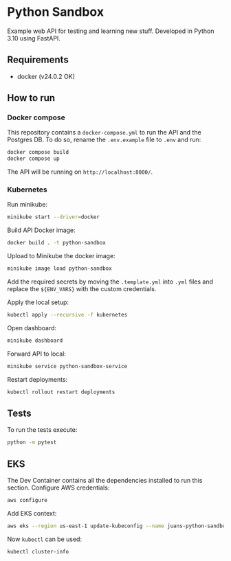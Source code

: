 # Python Sandbox

Example web API for testing and learning new stuff. Developed in Python 3.10 using FastAPI.

## Requirements

- docker (v24.0.2 OK)

## How to run

### Docker compose

This repository contains a `docker-compose.yml` to run the API and the Postgres DB. To do so, rename the `.env.example` file to `.env` and run:

```bash
docker compose build
docker compose up
```

The API will be running on `http://localhost:8000/`.

### Kubernetes

Run minikube:

```bash
minikube start --driver=docker
```

Build API Docker image:

```bash
docker build . -t python-sandbox
```

Upload to Minikube the docker image:

```bash
minikube image load python-sandbox
```

Add the required secrets by moving the `.template.yml` into `.yml` files and replace the `${ENV_VARS}` with the custom credentials.

Apply the local setup:

```bash
kubectl apply --recursive -f kubernetes
```

Open dashboard:

```bash
minikube dashboard
```

Forward API to local:

```bash
minikube service python-sandbox-service
```

Restart deployments:

```bash
kubectl rollout restart deployments
```

## Tests

To run the tests execute:

```bash
python -m pytest
```

## EKS

The Dev Container contains all the dependencies installed to run this section. Configure AWS credentials:

```bash
aws configure
```

Add EKS context:

```bash
aws eks --region us-east-1 update-kubeconfig --name juans-python-sandbox-eks
```

Now `kubectl` can be used:

```bash
kubectl cluster-info
```
